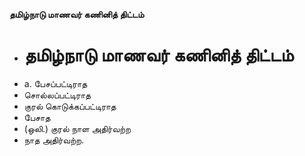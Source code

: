 **தமிழ்நாடு மாணவர் கணினித் திட்டம்**
- # தமிழ்நாடு மாணவர் கணினித் திட்டம்
- a. பேசப்பட்டிராத
- சொல்லப்பட்டிராத
- குரல் கொடுக்கப்பட்டிராத
- பேசாத
- (ஒலி.) குரல் நாள அதிர்வற்ற
- நாத அதிர்வற்ற.

